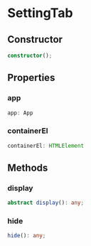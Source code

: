 # SettingTab

## Constructor

```ts
constructor();
```

## Properties

### app

```ts
app: App
```

### containerEl

```ts
containerEl: HTMLElement
```

## Methods

### display

```ts
abstract display(): any;
```

### hide

```ts
hide(): any;
```
